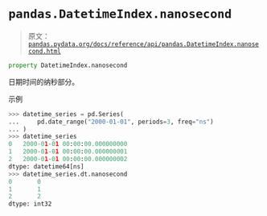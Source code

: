 # `pandas.DatetimeIndex.nanosecond`

> 原文：[`pandas.pydata.org/docs/reference/api/pandas.DatetimeIndex.nanosecond.html`](https://pandas.pydata.org/docs/reference/api/pandas.DatetimeIndex.nanosecond.html)

```py
property DatetimeIndex.nanosecond
```

日期时间的纳秒部分。

示例

```py
>>> datetime_series = pd.Series(
...     pd.date_range("2000-01-01", periods=3, freq="ns")
... )
>>> datetime_series
0   2000-01-01 00:00:00.000000000
1   2000-01-01 00:00:00.000000001
2   2000-01-01 00:00:00.000000002
dtype: datetime64[ns]
>>> datetime_series.dt.nanosecond
0       0
1       1
2       2
dtype: int32 
```
